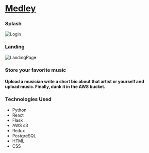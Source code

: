 
# [Medley](https://medley-aa.herokuapp.com)

### Splash 
![Login](https://user-images.githubusercontent.com/65651149/208391912-61a847d5-dd76-4f22-918e-8b8d49e3af72.png)


### Landing
![LandingPage](https://user-images.githubusercontent.com/65651149/208391980-d0b1788f-26f6-4086-855f-274204a33ef2.png)


### Store your favorite music
#### Upload a musician write a short bio about that artist or yourself and upload music. Finally, dunk it in the AWS bucket.

 ### Technologies Used
 * Python
 * React
 * Flask
 * AWS s3
 * Redux
 * PostgreSQL
 * HTML
 * CSS
